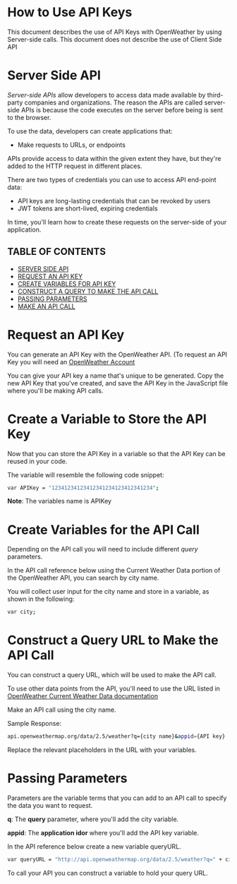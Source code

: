 # How to Use API Keys
This document describes the use of API Keys with OpenWeather by using Server-side calls. This document does not describe the use of Client Side API  

# Server Side API 
*Server-side APIs* allow developers to access data made available by third-party companies and organizations. The reason the APIs are called server-side APIs is because the code executes on the server before being is sent to the browser.

To use the data, developers can create applications that:
- Make requests to URLs, or endpoints

APIs provide access to data within the given extent they have, but they're added to the HTTP request in different places.

There are two types of credentials you can use to access API end-point data:

- API keys are long-lasting credentials that can be revoked by users
- JWT tokens are short-lived, expiring credentials

In time, you'll learn how to create these requests on the  server-side of your application. 


## TABLE OF CONTENTS

- [SERVER SIDE API](#server-side-api)
- [REQUEST AN API KEY](#request-an-api-key)
- [CREATE VARIABLES FOR API KEY](#create-variables-for-api-key)
- [CONSTRUCT A QUERY TO MAKE THE API CALL](#construct-a-query-to-make-the-api-call)
- [PASSING PARAMETERS](#passing-parameters)
- [MAKE AN API CALL](#make-an-api-call)

# Request an API Key
You can generate an API Key with the OpenWeather API. (To request an API Key you will need an [OpenWeather Account](https://openweathermap.org/api)

You can give your API key a name that's unique to be generated. Copy the new API Key that you've created, and save the API Key in the JavaScript file where you'll be making API calls.

# Create a Variable to Store the API Key
Now that you can store the API Key in a variable so that the API Key can be reused in your code.

The variable will resemble the following code snippet:

```sh
var APIKey = "12341234123412341234123412341234";
```

**Note**: The variables name is APIKey

# Create Variables for the API Call
Depending on the API call you will need to include different *query* parameters.

In the API call reference below using the Current Weather Data portion of the OpenWeather API, you can search by city name.

You will collect user input for the city name and store in a variable, as shown in the following:

```sh
var city;
```

# Construct a Query URL to Make the API Call
You can construct a query URL, which will be used to make the API call.

To use other data points from the API, you'll need to use the URL listed in [OpenWeather Current Weather Data documentation](https://openweathermap.org/current#name)

Make an API call using the city name.

Sample Response:

```sh
api.openweathermap.org/data/2.5/weather?q={city name}&appid={API key}
```

Replace the relevant placeholders in the URL with your variables.

# Passing Parameters

Parameters are the variable terms that you can add to an API call to specify the data you want to request.

**q**: The **query** parameter, where you'll add the city variable.

**appid**: The **application idor** where you'll add the API key variable.

In the API reference below create a new variable queryURL.

```sh
var queryURL = "http://api.openweathermap.org/data/2.5/weather?q=" + city + "&appid=" + APIKey;
```

To call your API you can construct a variable to hold your query URL.
